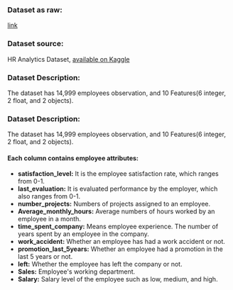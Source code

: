 
### **Dataset as raw:**
[link](https://raw.githubusercontent.com/AbeerAlghamdi1/Dataset/main/Employee_Turnover_Prediction.csv)

### **Dataset source:**
HR Analytics Dataset, [available on Kaggle](https://www.kaggle.com/lnvardanyan/hr-analytics)

### **Dataset Description:**
The dataset has 14,999 employees observation, and 10 Features(6 integer, 2 float, and 2 objects).

### **Dataset Description:**
The dataset has 14,999 employees observation, and 10 Features(6 integer, 2 float, and 2 objects).

#### **Each column contains employee attributes:**

- **satisfaction_level:** It is the employee satisfaction rate, which ranges from 0-1.
- **last_evaluation:** It is evaluated performance by the employer, which also ranges from 0-1.
- **number_projects:** Numbers of projects assigned to an employee.
- **Average_monthly_hours:** Average numbers of hours worked by an employee in a month.
- **time_spent_company:** Means employee experience. The number of years spent by an employee in the company.
- **work_accident:** Whether an employee has had a work accident or not.
- **promotion_last_5years:** Whether an employee had a promotion in the last 5 years or not.
- **left:** Whether the employee has left the company or not.
- **Sales:** Employee's working department.
- **Salary:** Salary level of the employee such as low, medium, and high.







